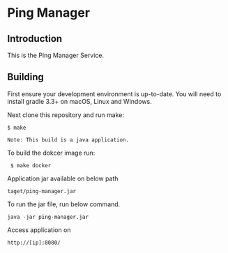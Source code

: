# Ping Manager

## Introduction

This is the Ping Manager Service.

## Building

First ensure your development environment is up-to-date. You will need to
install gradle 3.3+ on macOS, Linux and Windows.

Next clone this repository and run make:

    $ make
    
    Note: This build is a java application.
    
To build the dokcer image run:
    
     $ make docker
    
Application jar available on below path
 
    taget/ping-manager.jar
    
To run the jar file, run below command.
    
    java -jar ping-manager.jar

Access application on

    http://[ip]:8080/
